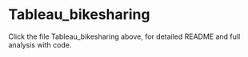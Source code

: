 # Tableau_bikesharing

Click the file Tableau_bikesharing above, for detailed README and full analysis with code. 
